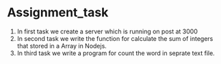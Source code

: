 # Assignment_task
1. In first task we create a server which is running on post at 3000
2. In second task we write the function for calculate the sum of integers that stored in a Array in Nodejs.
3. In third task we write a program for count the word in seprate text file.
